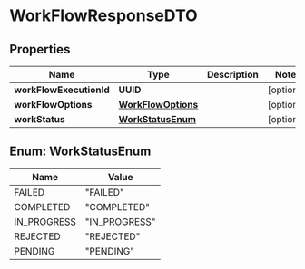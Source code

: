 

# WorkFlowResponseDTO


## Properties

| Name | Type | Description | Notes |
|------------ | ------------- | ------------- | -------------|
|**workFlowExecutionId** | **UUID** |  |  [optional] |
|**workFlowOptions** | [**WorkFlowOptions**](WorkFlowOptions.md) |  |  [optional] |
|**workStatus** | [**WorkStatusEnum**](#WorkStatusEnum) |  |  [optional] |



## Enum: WorkStatusEnum

| Name | Value |
|---- | -----|
| FAILED | &quot;FAILED&quot; |
| COMPLETED | &quot;COMPLETED&quot; |
| IN_PROGRESS | &quot;IN_PROGRESS&quot; |
| REJECTED | &quot;REJECTED&quot; |
| PENDING | &quot;PENDING&quot; |



